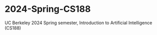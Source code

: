 # 2024-Spring-CS188
UC Berkeley 2024 Spring semester, Introduction to Artificial Intelligence (CS188)
